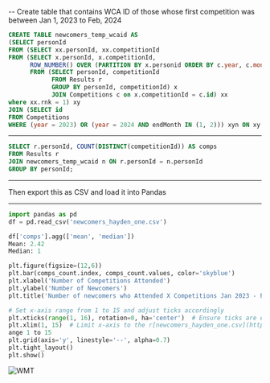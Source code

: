 -- Create table that contains WCA ID of those whose first competition was between Jan 1, 2023 to Feb, 2024

```SQL
CREATE TABLE newcomers_temp_wcaid AS 
(SELECT personId
FROM (SELECT xx.personId, xx.competitionId
FROM (SELECT x.personId, x.competitionId, 
	  ROW_NUMBER() OVER (PARTITION BY x.personid ORDER BY c.year, c.month, c.day) as 'rnk'
	  FROM (SELECT personId, competitionId
			FROM Results r
			GROUP BY personId, competitionId) x
            JOIN Competitions c on x.competitionId = c.id) xx
where xx.rnk = 1) xy
JOIN (SELECT id
FROM Competitions
WHERE (year = 2023) OR (year = 2024 AND endMonth IN (1, 2))) xyn ON xy.competitionId = xyn.id);
```
------
```SQL
SELECT r.personId, COUNT(DISTINCT(competitionId)) AS comps
FROM Results r
JOIN newcomers_temp_wcaid n ON r.personId = n.personId
GROUP BY personId;
```
---
Then export this as CSV and load it into Pandas 

--------
```python
import pandas as pd
df = pd.read_csv('newcomers_hayden_one.csv')

df['comps'].agg(['mean', 'median'])
Mean: 2.42
Median: 1

plt.figure(figsize=(12,6))
plt.bar(comps_count.index, comps_count.values, color='skyblue')
plt.xlabel('Number of Competitions Attended')
plt.ylabel('Number of Newcomers')
plt.title('Number of newcomers who Attended X Competitions Jan 2023 - Feb 2024')

# Set x-axis range from 1 to 15 and adjust ticks accordingly
plt.xticks(range(1, 16), rotation=0, ha='center')  # Ensure ticks are evenly spaced from 1 to 15
plt.xlim(1, 15)  # Limit x-axis to the r[newcomers_hayden_one.csv](https://github.com/user-attachments/files/17007230/newcomers_hayden_one.csv)
ange 1 to 15
plt.grid(axis='y', linestyle='--', alpha=0.7)
plt.tight_layout()
plt.show()
```

![WMT](https://github.com/user-attachments/assets/c337f604-a4e4-48d3-87b2-943e20309a5b)



